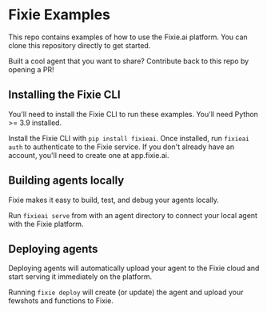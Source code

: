 # Fixie Examples

This repo contains examples of how to use the Fixie.ai platform. You can clone this repository directly to get started.

Built a cool agent that you want to share? Contribute back to this repo by opening a PR!

## Installing the Fixie CLI

You'll need to install the Fixie CLI to run these examples. You'll need Python >= 3.9 installed.

Install the Fixie CLI with `pip install fixieai`. Once installed, run `fixieai auth` to authenticate to the Fixie service. If you don't already have an account, you'll need to create one at app.fixie.ai.

## Building agents locally

Fixie makes it easy to build, test, and debug your agents locally.

Run `fixieai serve` from with an agent directory to connect your local agent with the Fixie platform.

## Deploying agents

Deploying agents will automatically upload your agent to the Fixie cloud and start serving it immediately on the platform.

Running `fixie deploy` will create (or update) the agent and upload your fewshots and functions to Fixie.
